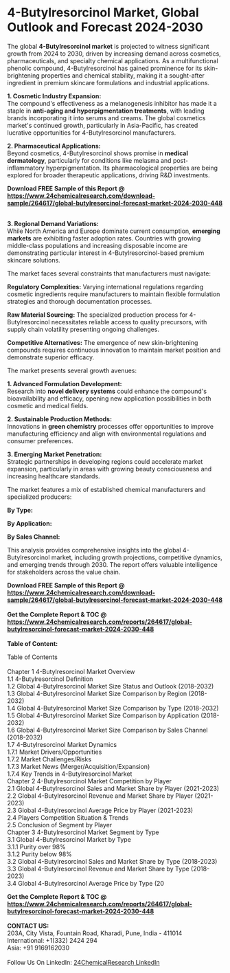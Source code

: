 <h1>4-Butylresorcinol Market, Global Outlook and Forecast 2024-2030</h1><p>The global <strong>4-Butylresorcinol market</strong> is projected to witness significant growth from 2024 to 2030, driven by increasing demand across cosmetics, pharmaceuticals, and specialty chemical applications. As a multifunctional phenolic compound, 4-Butylresorcinol has gained prominence for its skin-brightening properties and chemical stability, making it a sought-after ingredient in premium skincare formulations and industrial applications.</p><p><strong>1. Cosmetic Industry Expansion:</strong><br>
The compound's effectiveness as a melanogenesis inhibitor has made it a staple in <strong>anti-aging and hyperpigmentation treatments</strong>, with leading brands incorporating it into serums and creams. The global cosmetics market's continued growth, particularly in Asia-Pacific, has created lucrative opportunities for 4-Butylresorcinol manufacturers.</p><p><strong>2. Pharmaceutical Applications:</strong><br>
Beyond cosmetics, 4-Butylresorcinol shows promise in <strong>medical dermatology</strong>, particularly for conditions like melasma and post-inflammatory hyperpigmentation. Its pharmacological properties are being explored for broader therapeutic applications, driving R&amp;D investments.</p><div><b>Download FREE Sample of this Report @ 
            <a href="https://www.24chemicalresearch.com/download-sample/264617/global-butylresorcinol-forecast-market-2024-2030-448">
            https://www.24chemicalresearch.com/download-sample/264617/global-butylresorcinol-forecast-market-2024-2030-448</a></b></div><br><p><strong>3. Regional Demand Variations:</strong><br>
While North America and Europe dominate current consumption, <strong>emerging markets</strong> are exhibiting faster adoption rates. Countries with growing middle-class populations and increasing disposable income are demonstrating particular interest in 4-Butylresorcinol-based premium skincare solutions.</p><p>The market faces several constraints that manufacturers must navigate:</p><p><strong>Regulatory Complexities:</strong> Varying international regulations regarding cosmetic ingredients require manufacturers to maintain flexible formulation strategies and thorough documentation processes.</p><p><strong>Raw Material Sourcing:</strong> The specialized production process for 4-Butylresorcinol necessitates reliable access to quality precursors, with supply chain volatility presenting ongoing challenges.</p><p><strong>Competitive Alternatives:</strong> The emergence of new skin-brightening compounds requires continuous innovation to maintain market position and demonstrate superior efficacy.</p><p>The market presents several growth avenues:</p><p><strong>1. Advanced Formulation Development:</strong><br>
Research into <strong>novel delivery systems</strong> could enhance the compound's bioavailability and efficacy, opening new application possibilities in both cosmetic and medical fields.</p><p><strong>2. Sustainable Production Methods:</strong><br>
Innovations in <strong>green chemistry</strong> processes offer opportunities to improve manufacturing efficiency and align with environmental regulations and consumer preferences.</p><p><strong>3. Emerging Market Penetration:</strong><br>
Strategic partnerships in developing regions could accelerate market expansion, particularly in areas with growing beauty consciousness and increasing healthcare standards.</p><p>The market features a mix of established chemical manufacturers and specialized producers:</p><p><strong>By Type:</strong></p><p><strong>By Application:</strong></p><p><strong>By Sales Channel:</strong></p><p>This analysis provides comprehensive insights into the global 4-Butylresorcinol market, including growth projections, competitive dynamics, and emerging trends through 2030. The report offers valuable intelligence for stakeholders across the value chain.</p><div><b>Download FREE Sample of this Report @ 
            <a href="https://www.24chemicalresearch.com/download-sample/264617/global-butylresorcinol-forecast-market-2024-2030-448">
            https://www.24chemicalresearch.com/download-sample/264617/global-butylresorcinol-forecast-market-2024-2030-448</a></b></div><br><div><b>Get the Complete Report & TOC @ 
            <a href="https://www.24chemicalresearch.com/reports/264617/global-butylresorcinol-forecast-market-2024-2030-448">
            https://www.24chemicalresearch.com/reports/264617/global-butylresorcinol-forecast-market-2024-2030-448</a></b></div><br>
            <b>Table of Content:</b><p>Table of Contents<br />
<br />
Chapter 1 4-Butylresorcinol Market Overview<br />
    1.1 4-Butylresorcinol Definition<br />
    1.2 Global 4-Butylresorcinol Market Size Status and Outlook (2018-2032)<br />
    1.3 Global 4-Butylresorcinol Market Size Comparison by Region (2018-2032)<br />
    1.4 Global 4-Butylresorcinol Market Size Comparison by Type (2018-2032)<br />
    1.5 Global 4-Butylresorcinol Market Size Comparison by Application (2018-2032)<br />
    1.6 Global 4-Butylresorcinol Market Size Comparison by Sales Channel (2018-2032)<br />
    1.7 4-Butylresorcinol Market Dynamics<br />
        1.7.1 Market Drivers/Opportunities<br />
        1.7.2 Market Challenges/Risks<br />
        1.7.3 Market News (Merger/Acquisition/Expansion)<br />
        1.7.4 Key Trends in 4-Butylresorcinol Market<br />
Chapter 2 4-Butylresorcinol Market Competition by Player<br />
    2.1 Global 4-Butylresorcinol Sales and Market Share by Player (2021-2023)<br />
    2.2 Global 4-Butylresorcinol Revenue and Market Share by Player (2021-2023)<br />
    2.3 Global 4-Butylresorcinol Average Price by Player (2021-2023)<br />
    2.4 Players Competition Situation & Trends<br />
    2.5 Conclusion of Segment by Player<br />
Chapter 3 4-Butylresorcinol Market Segment by Type<br />
    3.1 Global 4-Butylresorcinol Market by Type<br />
        3.1.1 Purity over 98%<br />
        3.1.2 Purity below 98%<br />
    3.2 Global 4-Butylresorcinol Sales and Market Share by Type (2018-2023)<br />
    3.3 Global 4-Butylresorcinol Revenue and Market Share by Type (2018-2023)<br />
    3.4 Global 4-Butylresorcinol Average Price by Type (20</p><div><b>Get the Complete Report & TOC @ 
            <a href="https://www.24chemicalresearch.com/reports/264617/global-butylresorcinol-forecast-market-2024-2030-448">
            https://www.24chemicalresearch.com/reports/264617/global-butylresorcinol-forecast-market-2024-2030-448</a></b></div><br><b>CONTACT US:</b><br>
            203A, City Vista, Fountain Road, Kharadi, Pune, India - 411014<br>
            International: +1(332) 2424 294<br>
            Asia: +91 9169162030 <br><br>
            Follow Us On LinkedIn: <a href="https://www.linkedin.com/company/24chemicalresearch/">24ChemicalResearch LinkedIn</a>